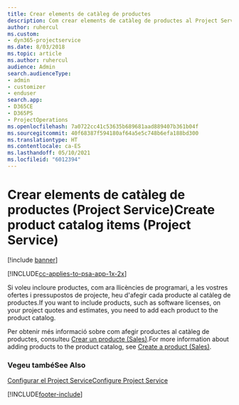 ```yaml
---
title: Crear elements de catàleg de productes
description: Com crear elements de catàleg de productes al Project Service
author: ruhercul
ms.custom:
- dyn365-projectservice
ms.date: 8/03/2018
ms.topic: article
ms.author: ruhercul
audience: Admin
search.audienceType:
- admin
- customizer
- enduser
search.app:
- D365CE
- D365PS
- ProjectOperations
ms.openlocfilehash: 7a0722cc41c53635b689681aad889407b361b04f
ms.sourcegitcommit: 40f68387f594180af64a5e5c748b6efa188bd300
ms.translationtype: HT
ms.contentlocale: ca-ES
ms.lasthandoff: 05/10/2021
ms.locfileid: "6012394"
---
```

# <a name="create-product-catalog-items-project-service"></a><span data-ttu-id="6426f-103">Crear elements de catàleg de productes (Project Service)</span><span class="sxs-lookup"><span data-stu-id="6426f-103">Create product catalog items (Project Service)</span></span>

[!include [banner](../includes/psa-now-project-operations.md)]

[!INCLUDE[cc-applies-to-psa-app-1x-2x](../includes/cc-applies-to-psa-app-1x-2x.md)]

<span data-ttu-id="6426f-104">Si voleu incloure productes, com ara llicències de programari, a les vostres ofertes i pressupostos de projecte, heu d'afegir cada producte al catàleg de productes.</span><span class="sxs-lookup"><span data-stu-id="6426f-104">If you want to include products, such as software licenses, on your project quotes and estimates, you need to add each product to the product catalog.</span></span>  
  
 <span data-ttu-id="6426f-105">Per obtenir més informació sobre com afegir productes al catàleg de productes, consulteu [Crear un producte (Sales)](/dynamics365/sales-enterprise/create-product-sales).</span><span class="sxs-lookup"><span data-stu-id="6426f-105">For more information about adding products to the product catalog, see [Create a product (Sales)](/dynamics365/sales-enterprise/create-product-sales).</span></span>  
  
### <a name="see-also"></a><span data-ttu-id="6426f-106">Vegeu també</span><span class="sxs-lookup"><span data-stu-id="6426f-106">See Also</span></span>  
 [<span data-ttu-id="6426f-107">Configurar el Project Service</span><span class="sxs-lookup"><span data-stu-id="6426f-107">Configure Project Service</span></span>](../psa/configure.md)


[!INCLUDE[footer-include](../includes/footer-banner.md)]